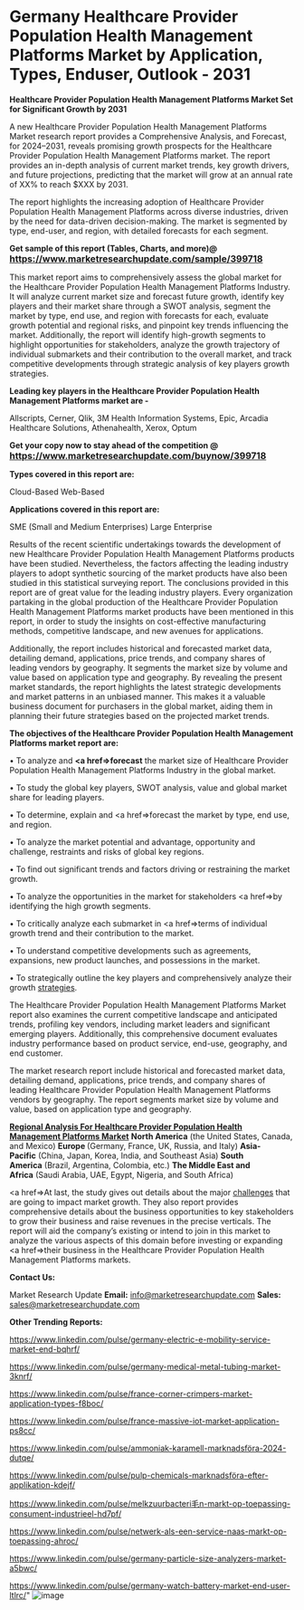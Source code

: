 # Germany Healthcare Provider Population Health Management Platforms Market by Application, Types, Enduser, Outlook - 2031

<strong>Healthcare Provider Population Health Management Platforms Market Set for Significant Growth by 2031</strong>

A new Healthcare Provider Population Health Management Platforms Market research report provides a Comprehensive Analysis, and Forecast, for 2024–2031, reveals promising growth prospects for the Healthcare Provider Population Health Management Platforms market. The report provides an in-depth analysis of current market trends, key growth drivers, and future projections, predicting that the market will grow at an annual rate of XX% to reach $XXX by 2031.

The report highlights the increasing adoption of Healthcare Provider Population Health Management Platforms across diverse industries, driven by the need for data-driven decision-making. The market is segmented by type, end-user, and region, with detailed forecasts for each segment.

<strong>Get sample of this report (Tables, Charts, and more)@ <a href=https://www.marketresearchupdate.com/sample/399718><font size=3 color=#0000ff>https://www.marketresearchupdate.com/sample/399718</font></a></strong>

This market report aims to comprehensively assess the global market for the Healthcare Provider Population Health Management Platforms Industry. It will analyze current market size and forecast future growth, identify key players and their market share through a SWOT analysis, segment the market by type, end use, and region with forecasts for each, evaluate growth potential and regional risks, and pinpoint key trends influencing the market. Additionally, the report will identify high-growth segments to highlight opportunities for stakeholders, analyze the growth trajectory of individual submarkets and their contribution to the overall market, and track competitive developments through strategic analysis of key players growth strategies.

<strong>Leading key players in the Healthcare Provider Population Health Management Platforms market are -</strong>

Allscripts, Cerner, Qlik, 3M Health Information Systems, Epic, Arcadia Healthcare Solutions, Athenahealth, Xerox, Optum

<strong>Get your copy now to stay ahead of the competition @ <a href=https://www.marketresearchupdate.com/buynow/399718><font size=3 color=#0000ff>https://www.marketresearchupdate.com/buynow/399718</font></a></strong>

<strong>Types covered in this report are:</strong>

Cloud-Based
Web-Based

<strong>Applications covered in this report are:</strong>

SME (Small and Medium Enterprises)
Large Enterprise

Results of the recent scientific undertakings towards the development of new Healthcare Provider Population Health Management Platforms products have been studied. Nevertheless, the factors affecting the leading industry players to adopt synthetic sourcing of the market products have also been studied in this statistical surveying report. The conclusions provided in this report are of great value for the leading industry players. Every organization partaking in the global production of the Healthcare Provider Population Health Management Platforms market products have been mentioned in this report, in order to study the insights on cost-effective manufacturing methods, competitive landscape, and new avenues for applications.

Additionally, the report includes historical and forecasted market data, detailing demand, applications, price trends, and company shares of leading vendors by geography. It segments the market size by volume and value based on application type and geography. By revealing the present market standards, the report highlights the latest strategic developments and market patterns in an unbiased manner. This makes it a valuable business document for purchasers in the global market, aiding them in planning their future strategies based on the projected market trends.

<strong>The objectives of the Healthcare Provider Population Health Management Platforms market report are:</strong>

• To analyze and <strong><a href=><strong>forecast</strong></a></strong> the market size of Healthcare Provider Population Health Management Platforms Industry in the global market.

• To study the global key players, SWOT analysis, value and global market share for leading players.

• To determine, explain and <a href=>forecast</a> the market by type, end use, and region.

• To analyze the market potential and advantage, opportunity and challenge, restraints and risks of global key regions.

• To find out significant trends and factors driving or restraining the market growth.

• To analyze the opportunities in the market for stakeholders <a href=>by</a> identifying the high growth segments.

• To critically analyze each submarket in <a href=>terms</a> of individual growth trend and their contribution to the market.

• To understand competitive developments such as agreements, expansions, new product launches, and possessions in the market.

• To strategically outline the key players and comprehensively analyze their growth <a href=ASDF881288>strategies</a>.

The Healthcare Provider Population Health Management Platforms Market report also examines the current competitive landscape and anticipated trends, profiling key vendors, including market leaders and significant emerging players. Additionally, this comprehensive document evaluates industry performance based on product service, end-use, geography, and end customer.

The market research report include historical and forecasted market data, detailing demand, applications, price trends, and company shares of leading Healthcare Provider Population Health Management Platforms vendors by geography. The report segments market size by volume and value, based on application type and geography.

<strong><u><b>Regional Analysis For Healthcare Provider Population Health Management Platforms Market</b></u></strong>
<strong><b>North America</b></strong> (the United States, Canada, and Mexico)
<strong><b>Europe </b></strong>(Germany, France, UK, Russia, and Italy)
<strong><b>Asia-Pacific</b></strong> (China, Japan, Korea, India, and Southeast Asia)
<strong><b>South America</b></strong> (Brazil, Argentina, Colombia, etc.)
<strong><b>The Middle East and Africa</b></strong> (Saudi Arabia, UAE, Egypt, Nigeria, and South Africa)

<a href=>At last,</a> the study gives out details about the major <a href=ASDF991299>challenges</a> that are going to impact market growth. They also report provides comprehensive details about the business opportunities to key stakeholders to grow their business and raise revenues in the precise verticals. The report will aid the company’s existing or intend to join in this market to analyze the various aspects of this domain before investing or expanding <a href=>their</a> business in the Healthcare Provider Population Health Management Platforms markets.

<strong>Contact Us:</strong>

Market Research Update
<strong>Email:</strong> info@marketresearchupdate.com
<strong>Sales:</strong> sales@marketresearchupdate.com

<strong>Other Trending Reports:</strong>

<a href=https://www.linkedin.com/pulse/germany-electric-e-mobility-service-market-end-bqhrf/>https://www.linkedin.com/pulse/germany-electric-e-mobility-service-market-end-bqhrf/</a>

<a href=https://www.linkedin.com/pulse/germany-medical-metal-tubing-market-3knrf/>https://www.linkedin.com/pulse/germany-medical-metal-tubing-market-3knrf/</a>

<a href=https://www.linkedin.com/pulse/france-corner-crimpers-market-application-types-f8boc/>https://www.linkedin.com/pulse/france-corner-crimpers-market-application-types-f8boc/</a>

<a href=https://www.linkedin.com/pulse/france-massive-iot-market-application-ps8cc/>https://www.linkedin.com/pulse/france-massive-iot-market-application-ps8cc/</a>

<a href=https://www.linkedin.com/pulse/ammoniak-karamell-marknadsföra-2024-dutqe/>https://www.linkedin.com/pulse/ammoniak-karamell-marknadsföra-2024-dutqe/</a>

<a href=https://www.linkedin.com/pulse/pulp-chemicals-marknadsföra-efter-applikation-kdejf/>https://www.linkedin.com/pulse/pulp-chemicals-marknadsföra-efter-applikation-kdejf/</a>

<a href=https://www.linkedin.com/pulse/melkzuurbacteri毛n-markt-op-toepassing-consument-industrieel-hd7pf/>https://www.linkedin.com/pulse/melkzuurbacteri毛n-markt-op-toepassing-consument-industrieel-hd7pf/</a>

<a href=https://www.linkedin.com/pulse/netwerk-als-een-service-naas-markt-op-toepassing-ahroc/>https://www.linkedin.com/pulse/netwerk-als-een-service-naas-markt-op-toepassing-ahroc/</a>

<a href=https://www.linkedin.com/pulse/germany-particle-size-analyzers-market-a5bwc/>https://www.linkedin.com/pulse/germany-particle-size-analyzers-market-a5bwc/</a>

<a href=https://www.linkedin.com/pulse/germany-watch-battery-market-end-user-ltlrc/>https://www.linkedin.com/pulse/germany-watch-battery-market-end-user-ltlrc/</a>"
![image](https://github.com/user-attachments/assets/f646c039-33c6-45fb-a6c4-ad21c248257e)
